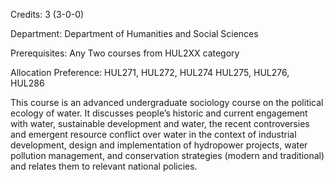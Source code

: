 Credits: 3 (3-0-0)

Department: Department of Humanities and Social Sciences

Prerequisites: Any Two courses from HUL2XX category

Allocation Preference: HUL271, HUL272, HUL274 HUL275, HUL276, HUL286

This course is an advanced undergraduate sociology course on the political ecology of water. It discusses people’s historic and current engagement with water, sustainable development and water, the recent controversies and emergent resource conflict over water in the context of industrial development, design and implementation of hydropower projects, water pollution management, and conservation strategies (modern and traditional) and relates them to relevant national policies.